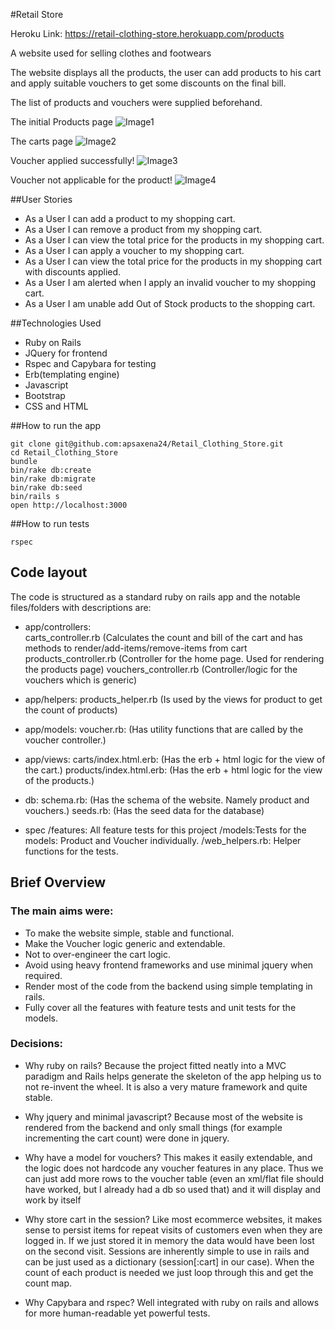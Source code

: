 #Retail Store

Heroku Link: https://retail-clothing-store.herokuapp.com/products

A website used for selling clothes and footwears

The website displays all the products, the user can add products to his cart and apply suitable vouchers to get some discounts on the final bill.

The list of products and vouchers were supplied beforehand.


The initial Products page
![Image1](https://raw.githubusercontent.com/apsaxena24/Retail_Clothing_Store/master/screenshots/1.png)

The carts page
![Image2](https://raw.githubusercontent.com/apsaxena24/Retail_Clothing_Store/master/screenshots/2.png)

Voucher applied successfully!
![Image3](https://raw.githubusercontent.com/apsaxena24/Retail_Clothing_Store/master/screenshots/3.png)

Voucher not applicable for the product!
![Image4](https://raw.githubusercontent.com/apsaxena24/Retail_Clothing_Store/master/screenshots/4.png)


##User Stories

* As a User I can add a product to my shopping cart.
* As a User I can remove a product from my shopping cart.
* As a User I can view the total price for the products in my shopping
cart.
* As a User I can apply a voucher to my shopping cart.
* As a User I can view the total price for the products in my shopping cart
with discounts applied.
* As a User I am alerted when I apply an invalid voucher to my shopping
cart.
* As a User I am unable add Out of Stock products to the shopping cart.


##Technologies Used

* Ruby on Rails
* JQuery for frontend
* Rspec and Capybara for testing
* Erb(templating engine)
* Javascript  
* Bootstrap
* CSS and HTML

##How to run the app

```
git clone git@github.com:apsaxena24/Retail_Clothing_Store.git
cd Retail_Clothing_Store
bundle
bin/rake db:create
bin/rake db:migrate
bin/rake db:seed
bin/rails s
open http://localhost:3000
```

##How to run tests

```
rspec
```

## Code layout

The code is structured as a standard ruby on rails app and the notable files/folders with descriptions are:

* app/controllers:   
  carts_controller.rb (Calculates the count and bill of the cart and has methods to render/add-items/remove-items from cart
  products_controller.rb (Controller for the home page. Used for rendering the products page)
  vouchers_controller.rb (Controller/logic for the vouchers which is generic)

* app/helpers:
  products_helper.rb (Is used by the views for product to get the count of products)

* app/models:
  voucher.rb: (Has utility functions that are called by the voucher controller.)

* app/views:
  carts/index.html.erb: (Has the erb + html logic for the view of the cart.)
  products/index.html.erb: (Has the erb + html logic for the view of the products.)

* db:
  schema.rb: (Has the schema of the website. Namely product and vouchers.)
  seeds.rb: (Has the seed data for the database)

* spec
  /features: All feature tests for this project
  /models:Tests for the models: Product and Voucher individually.
  /web_helpers.rb: Helper functions for the tests.

## Brief Overview

### The main aims were:  
* To make the website simple, stable and functional. 
* Make the Voucher logic generic and extendable. 
* Not to over-engineer the cart logic. 
* Avoid using heavy frontend frameworks and use minimal jquery when required. 
* Render most of the code from the backend using simple templating in rails. 
* Fully cover all the features with feature tests and unit tests for the models. 

### Decisions:
* Why ruby on rails? Because the project fitted neatly into a MVC paradigm and Rails helps generate the skeleton of the app helping us to not re-invent the wheel. It is also a very mature framework and quite stable.

* Why jquery and minimal javascript? Because most of the website is rendered from the backend and only small things (for example incrementing the cart count) were done in jquery.
  
* Why have a model for vouchers? This makes it easily extendable, and the logic does not hardcode any voucher features in any place. Thus we can just add more rows to the voucher table (even an xml/flat file should have worked, but I already had a db so used that) and it will display and work by itself
  
* Why store cart in the session? Like most ecommerce websites, it makes sense to persist items for repeat visits of customers even when they are logged in. If we just stored it in memory the data would have been lost on the second visit. Sessions are inherently simple to use in rails and can be just used as a dictionary (session[:cart] in our case). When the count of each product is needed we just loop through this and get the count map.
  
* Why Capybara and rspec? Well integrated with ruby on rails and allows for more human-readable yet powerful tests. 
  
